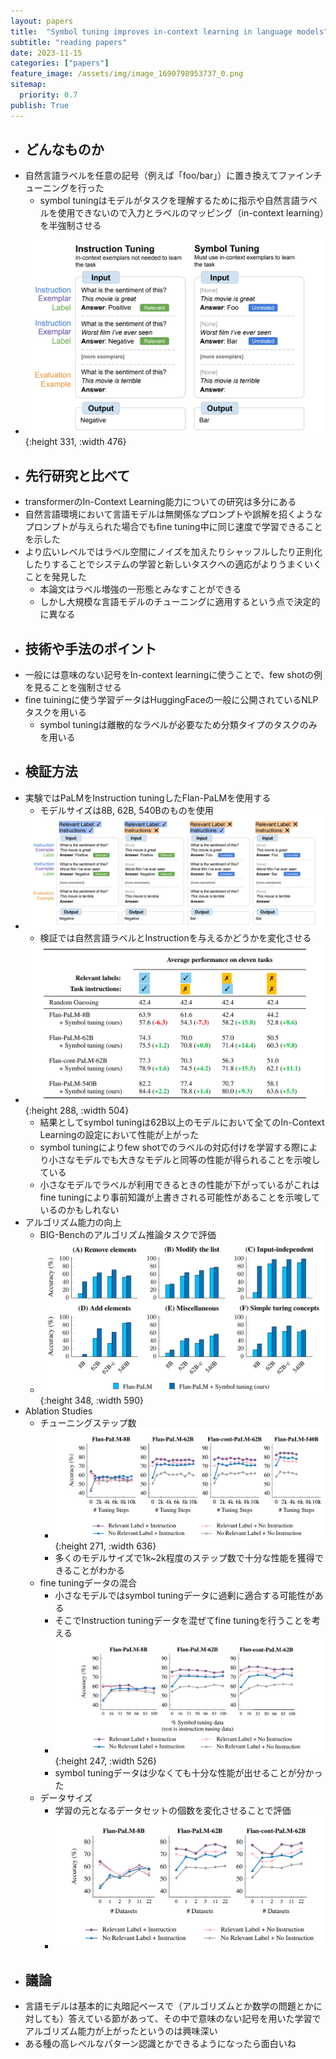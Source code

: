```yaml
---
layout: papers
title:  "Symbol tuning improves in-context learning in language models"
subtitle: "reading papers"
date: 2023-11-15
categories: ["papers"]
feature_image: /assets/img/image_1690798953737_0.png
sitemap:
  priority: 0.7
publish: True
---  
```

- ## どんなものか
- 自然言語ラベルを任意の記号（例えば「foo/bar」）に置き換えてファインチューニングを行った
	- symbol tuningはモデルがタスクを理解するために指示や自然言語ラベルを使用できないので入力とラベルのマッピング（in-context learning）を半強制させる
<!--more-->
- ![image.png](/assets/img/image_1700029758670_0.png){:height 331, :width 476}
- ## 先行研究と比べて
- transformerのIn-Context Learning能力についての研究は多分にある
- 自然言語環境において言語モデルは無関係なプロンプトや誤解を招くようなプロンプトが与えられた場合でもfine tuning中に同じ速度で学習できることを示した
- より広いレベルではラベル空間にノイズを加えたりシャッフルしたり正則化したりすることでシステムの学習と新しいタスクへの適応がよりうまくいくことを発見した
	- 本論文はラベル増強の一形態とみなすことができる
	- しかし大規模な言語モデルのチューニングに適用するという点で決定的に異なる
- ## 技術や手法のポイント
- 一般には意味のない記号をIn-context learningに使うことで、few shotの例を見ることを強制させる
- fine tuiningに使う学習データはHuggingFaceの一般に公開されているNLPタスクを用いる
	- symbol tuningは離散的なラベルが必要なため分類タイプのタスクのみを用いる
- ## 検証方法
- 実験ではPaLMをInstruction tuningしたFlan-PaLMを使用する
	- モデルサイズは8B, 62B, 540Bのものを使用
- ![image.png](/assets/img/image_1700031377007_0.png)
	- 検証では自然言語ラベルとInstructionを与えるかどうかを変化させる
- ![image.png](/assets/img/image_1700031445532_0.png){:height 288, :width 504}
	- 結果としてsymbol tuningは62B以上のモデルにおいて全てのIn-Context Learningの設定において性能が上がった
	- symbol tuningによりfew shotでのラベルの対応付けを学習する際により小さなモデルでも大きなモデルと同等の性能が得られることを示唆している
	- 小さなモデルでラベルが利用できるときの性能が下がっているがこれはfine tuningにより事前知識が上書きされる可能性があることを示唆しているのかもしれない
- アルゴリズム能力の向上
	- BIG-Benchのアルゴリズム推論タスクで評価
	- ![image.png](/assets/img/image_1700031777825_0.png){:height 348, :width 590}
- Ablation Studies
	- チューニングステップ数
		- ![image.png](/assets/img/image_1700032094058_0.png){:height 271, :width 636}
		- 多くのモデルサイズで1k~2k程度のステップ数で十分な性能を獲得できることがわかる
	- fine tuningデータの混合
		- 小さなモデルではsymbol tuningデータに過剰に適合する可能性がある
		- そこでInstruction tuningデータを混ぜてfine tuningを行うことを考える
		- ![image.png](/assets/img/image_1700032777856_0.png){:height 247, :width 526}
		- symbol tuningデータは少なくても十分な性能が出せることが分かった
	- データサイズ
		- 学習の元となるデータセットの個数を変化させることで評価
		- ![image.png](/assets/img/image_1700032924412_0.png)
- ## 議論
- 言語モデルは基本的に丸暗記ベースで（アルゴリズムとか数学の問題とかに対しても）答えている節があって、その中で意味のない記号を用いた学習でアルゴリズム能力が上がったというのは興味深い
- ある種の高レベルなパターン認識とかできるようになったら面白いね
